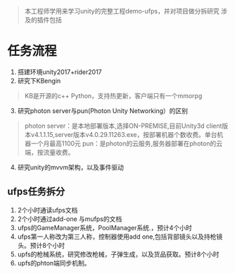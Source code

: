 >本工程师学用来学习unity的完整工程demo-ufps，并对项目做分拆研究
>涉及的插件包括


# 任务流程

1. 搭建环境unity2017+rider2017
2. 研究下KBengin
>KB是开源的c++ Python，支持热更新，客户端只有一个mmorpg
3. 研究photon server与pun(Photon Unity Networking）的区别
>photon server：是本地部署版本,选择ON-PREMISE,目前Unity3d  client版本v4.1.1.15,server版本v4.0.29.11263.exe，按部署机器个数收费。单台机器一个月最高1100元
>pun：是photon的云服务,服务器部署在photon的云端，按流量收费。

4. 研究unity的mvvm架构，以及事件驱动

## ufps任务拆分

1. 2个小时通读ufps文档
2. 2个小时通过add-one 与mufps的文档
3. ufps的GameManager系统，PoolManager系统.，预计4个小时 
4. ufps第一人称改为第三人称，控制器使用add one,包括背部镜头以及持枪镜头。预计8个小时
5. upfs的枪械系统，研究修改枪械，子弹生成，以及货品获取。预计8个小时
6. upfs的phton端同步机制。